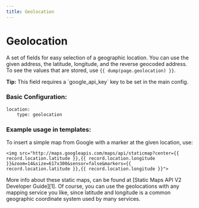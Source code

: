 ```yaml
---
title: Geolocation
---
```

Geolocation
=========

A set of fields for easy selection of a geographic location. You can use the
given address, the latitude, longitude, and the reverse geocoded address. To
see the values that are stored, use `{{ dump(page.geolocation) }}`.

<p class="tip"><strong>Tip:</strong> This field requires a `google_api_key` key
 to be set in the main config.</p>

### Basic Configuration:

```
location:
    type: geolocation
```

### Example usage in templates:

To insert a simple map from Google with a marker at the given location, use:

```
<img src="http://maps.googleapis.com/maps/api/staticmap?center={{ record.location.latitude }},{{ record.location.longitude }}&zoom=14&size=617x300&sensor=false&markers={{ record.location.latitude }},{{ record.location.longitude }}">
```

More info about these static maps, can be found at [Static Maps API V2 Developer Guide][1].
Of course, you can use the geolocations with any mapping service you like, since
latitude and longitude is a common geographic coordinate system used by many
services.
